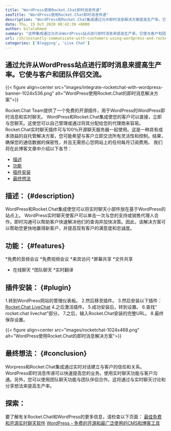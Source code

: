 ```yaml
---
title: "WordPress使用Rocket.Chat即时消息传递" 
seoTitle: "WordPress使用Rocket.Chat即时消息传递" 
description: "WordPress和Rocket.Chat集成通过允许即时消息解决方案提高生产率。它可以帮助您进行情感和及时的沟通。" 
date: Thu, 15 Oct 2020 08:42:39 +0000
author: bilalahmed
summary: "这种集成通过允许从WordPress站点进行即时消息来提高生产率。它使与客户和团队伴侣交流。" 
url: /zh/instantly-communicate-with-customers-using-wordpress-and-rocket-chat/
categories: ['Blogging', 'Live Chat']
---
```


## 通过允许从WordPress站点进行即时消息来提高生产率。它使与客户和团队伴侣交流。

{{< figure align=center src="images/integrate-rocketchat-with-wordpress-banner-1024x536.png" alt="WordPress使用Rocket.Chat的即时消息解决方案">}}

Rocket.Chat Team提供了一个免费的开源插件，用于WordPress的WordPress即时消息和实时聊天。 WordPress和Rocket.Chat集成使您的客户可以直接，立即与您聊天。这使您可以自己管理或通过将其分配给您的代理商来容易。
Rocket.Chat实时聊天插件可与100％开源聊天服务器一起使用。这是一种具有成本效益的自托管解决方案，您可能希望与客户立即交流所有灵活性和控制。结果，确保您的通信数据的保密性，并且无需担心您网站上的任何每月订阅费用。
我们将在此博客文章中介绍以下各节：
  * [描述][1]
  * [功能][2]
  * [插件安装][3]
  * [最终想法][4]

## 描述： {#description}
WordPress和Rocket.Chat集成使您可以将实时聊天小部件放在基于WordPress的站点上。 WordPress实时聊天使客户可以单击一次与您的支持或销售代理人合作。即时沟通可以帮助客户快速解决他们的查询并加快决策。因此，该解决方案可以帮助您更快地赢得新客户，并提高现有客户的满意度和忠诚度。

## 功能： {#features}
  *免费的音频会议
  *免费视频会议
  *来宾访问
  *屏幕共享
  *文件共享
  * 在线聊天
  *团队聊天
  *实时翻译

## 插件安装： {#plugin}
  1.转到WordPress网站的管理仪表板。
  2.然后移至插件。
  3.然后安装以下插件：[Rocket.Chat LiveChat][5]
  4.之后激活插件。
  5.成功安装后，转到设置。
  6.查找“ rocket.chat livechat”部分。
  7.之后，输入Rocket.Chat安装的完整URL。
  8.最终保存设置。

{{< figure align=center src="images/rocketchat-1024x468.png" alt="WordPress使用Rocket.Chat的即时消息解决方案">}}


## 最终想法： {#conclusion}
Worpress和Rocket.Chat集成通过实时对话建立与客户的信任和关系。 WordPress即时消息传递可以快速提高您的业务。使用实时聊天功能与客户沟通。另外，您可以使用团队聊天功能与团队伴侣合作。这将通过与实时聊天讨论和分享想法来提高生产率。

## 探索：
要了解有关Rocket.Chat和WordPress的更多信息，请检查以下页面：
[最佳免费和开源实时聊天软件][6]
[WordPress  - 免费的开源和最广泛使用的CMS和博客工具][7]

  
[1]: #description
[2]: #features
[3]: #plugin
[4]: #conclusion
[5]: https://wordpress.org/plugins/rocketchat-livechat/
[6]: https://products.containerize.com/live-chat
[7]: https://href.li/?https://products.containerize.com/blogging/wordpress
